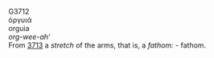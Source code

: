 <body>
  <p>G3712<br>  ὀργυιά  <br> orguia  <br><i>org-wee-ah‘ </i><br>From <a href="g3713.htm">3713</a>  a <i>stretch</i> of the arms, that is, a <i>fathom:</i> - fathom.<br></p>
 </body>